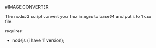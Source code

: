 #IMAGE CONVERTER

The nodeJS script convert your hex images to base64 and put it to 1 css file.

requires:
- nodejs (i have 11 version);

